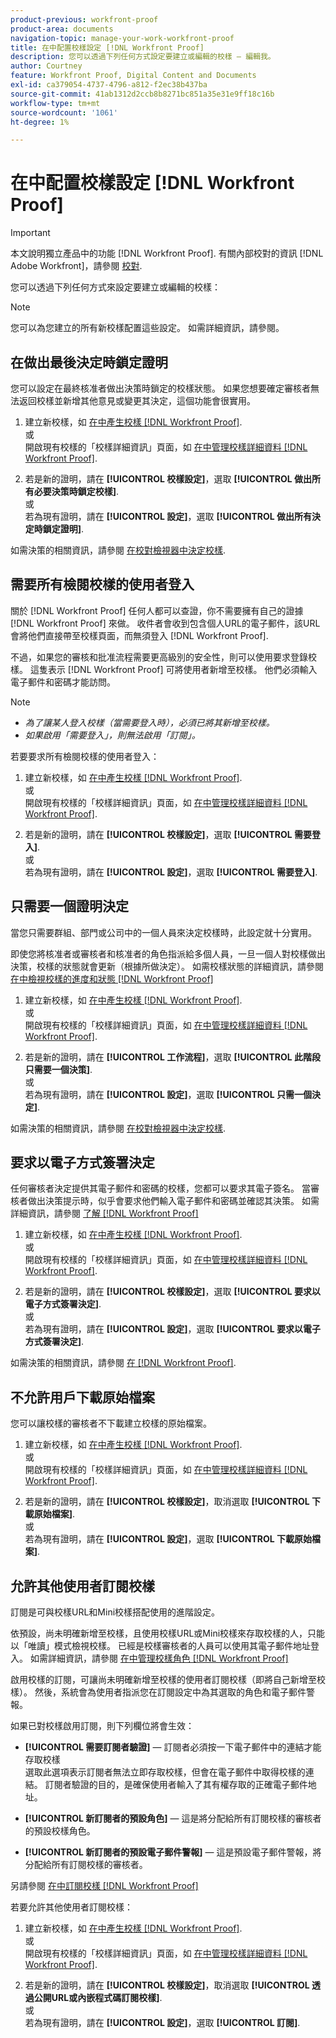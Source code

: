 ```yaml
---
product-previous: workfront-proof
product-area: documents
navigation-topic: manage-your-work-workfront-proof
title: 在中配置校樣設定 [!DNL Workfront Proof]
description: 您可以透過下列任何方式設定要建立或編輯的校樣 — 編輯我。
author: Courtney
feature: Workfront Proof, Digital Content and Documents
exl-id: ca379054-4737-4796-a812-f2ec38b437ba
source-git-commit: 41ab1312d2ccb8b8271bc851a35e31e9ff18c16b
workflow-type: tm+mt
source-wordcount: '1061'
ht-degree: 1%

---
```


# 在中配置校樣設定 [!DNL Workfront Proof]

>[!IMPORTANT]
>
>本文說明獨立產品中的功能 [!DNL Workfront Proof]. 有關內部校對的資訊 [!DNL Adobe Workfront]，請參閱 [校對](../../../review-and-approve-work/proofing/proofing.md).

您可以透過下列任何方式來設定要建立或編輯的校樣：

>[!NOTE]
>
>您可以為您建立的所有新校樣配置這些設定。 如需詳細資訊，請參閱。

## 在做出最後決定時鎖定證明

您可以設定在最終核准者做出決策時鎖定的校樣狀態。 如果您想要確定審核者無法返回校樣並新增其他意見或變更其決定，這個功能會很實用。

1. 建立新校樣，如 [在中產生校樣 [!DNL Workfront Proof]](../../../workfront-proof/wp-work-proofsfiles/create-proofs-and-files/generate-proofs.md).\
   或\
   開啟現有校樣的「校樣詳細資訊」頁面，如 [在中管理校樣詳細資料 [!DNL Workfront Proof]](../../../workfront-proof/wp-work-proofsfiles/manage-your-work/manage-proof-details.md).

1. 若是新的證明，請在 **[!UICONTROL 校樣設定]**，選取 **[!UICONTROL 做出所有必要決策時鎖定校樣]**.\
   或\
   若為現有證明，請在 **[!UICONTROL 設定]**，選取 **[!UICONTROL 做出所有決定時鎖定證明]**.

如需決策的相關資訊，請參閱 [在校對檢視器中決定校樣](../../../review-and-approve-work/proofing/reviewing-proofs-within-workfront/make-a-decision-on-a-proof/make-decisions-on-proof.md).

## 需要所有檢閱校樣的使用者登入

關於 [!DNL Workfront Proof] 任何人都可以查證，你不需要擁有自己的證據 [!DNL Workfront Proof] 來做。 收件者會收到包含個人URL的電子郵件，該URL會將他們直接帶至校樣頁面，而無須登入 [!DNL Workfront Proof].

不過，如果您的審核和批准流程需要更高級別的安全性，則可以使用要求登錄校樣。 這隻表示 [!DNL Workfront Proof] 可將使用者新增至校樣。 他們必須輸入電子郵件和密碼才能訪問。

>[!NOTE]
>
>* *為了讓某人登入校樣（當需要登入時），必須已將其新增至校樣。*
>* *如果啟用「需要登入」，則無法啟用「訂閱」。*


若要要求所有檢閱校樣的使用者登入：

1. 建立新校樣，如 [在中產生校樣 [!DNL Workfront Proof]](../../../workfront-proof/wp-work-proofsfiles/create-proofs-and-files/generate-proofs.md).\
   或\
   開啟現有校樣的「校樣詳細資訊」頁面，如 [在中管理校樣詳細資料 [!DNL Workfront Proof]](../../../workfront-proof/wp-work-proofsfiles/manage-your-work/manage-proof-details.md).

1. 若是新的證明，請在 **[!UICONTROL 校樣設定]**，選取 **[!UICONTROL 需要登入]**.\
   或\
   若為現有證明，請在 **[!UICONTROL 設定]**，選取 **[!UICONTROL 需要登入]**.

## 只需要一個證明決定

當您只需要群組、部門或公司中的一個人員來決定校樣時，此設定就十分實用。

即使您將核准者或審核者和核准者的角色指派給多個人員，一旦一個人對校樣做出決策，校樣的狀態就會更新（根據所做決定）。 如需校樣狀態的詳細資訊，請參閱 [在中檢視校樣的進度和狀態 [!DNL Workfront Proof]](../../../workfront-proof/wp-work-proofsfiles/manage-your-work/view-progress-and-status-of-proof.md)

1. 建立新校樣，如 [在中產生校樣 [!DNL Workfront Proof]](../../../workfront-proof/wp-work-proofsfiles/create-proofs-and-files/generate-proofs.md).\
   或\
   開啟現有校樣的「校樣詳細資訊」頁面，如 [在中管理校樣詳細資料 [!DNL Workfront Proof]](../../../workfront-proof/wp-work-proofsfiles/manage-your-work/manage-proof-details.md).

1. 若是新的證明，請在 **[!UICONTROL 工作流程]**，選取 **[!UICONTROL 此階段只需要一個決策]**.\
   或\
   若為現有證明，請在 **[!UICONTROL 設定]**，選取 **[!UICONTROL 只需一個決定]**.

如需決策的相關資訊，請參閱 [在校對檢視器中決定校樣](../../../review-and-approve-work/proofing/reviewing-proofs-within-workfront/make-a-decision-on-a-proof/make-decisions-on-proof.md#making-a-decision-on-a-proof).

## 要求以電子方式簽署決定

任何審核者決定提供其電子郵件和密碼的校樣，您都可以要求其電子簽名。 當審核者做出決策提示時，似乎會要求他們輸入電子郵件和密碼並確認其決策。 如需詳細資訊，請參閱 [了解 [!DNL Workfront Proof]](../../../workfront-proof/wp-acct-admin/managing-security/electronic-sigs-in-wp.md)

1. 建立新校樣，如 [在中產生校樣 [!DNL Workfront Proof]](../../../workfront-proof/wp-work-proofsfiles/create-proofs-and-files/generate-proofs.md).\
   或\
   開啟現有校樣的「校樣詳細資訊」頁面，如 [在中管理校樣詳細資料 [!DNL Workfront Proof]](../../../workfront-proof/wp-work-proofsfiles/manage-your-work/manage-proof-details.md).

1. 若是新的證明，請在 **[!UICONTROL 校樣設定]**，選取 **[!UICONTROL 要求以電子方式簽署決定]**.\
   或\
   若為現有證明，請在 **[!UICONTROL 設定]**，選取 **[!UICONTROL 要求以電子方式簽署決定]**.

如需決策的相關資訊，請參閱 [在 [!DNL Workfront Proof]](../../../workfront-proof/wp-acct-admin/account-settings/configure-approval-decision-in-wp.md).

## 不允許用戶下載原始檔案

您可以讓校樣的審核者不下載建立校樣的原始檔案。

1. 建立新校樣，如 [在中產生校樣 [!DNL Workfront Proof]](../../../workfront-proof/wp-work-proofsfiles/create-proofs-and-files/generate-proofs.md).\
   或\
   開啟現有校樣的「校樣詳細資訊」頁面，如 [在中管理校樣詳細資料 [!DNL Workfront Proof]](../../../workfront-proof/wp-work-proofsfiles/manage-your-work/manage-proof-details.md).

1. 若是新的證明，請在 **[!UICONTROL 校樣設定]**，取消選取 **[!UICONTROL 下載原始檔案]**.\
   或\
   若為現有證明，請在 **[!UICONTROL 設定]**，選取 **[!UICONTROL 下載原始檔案]**.

## 允許其他使用者訂閱校樣

訂閱是可與校樣URL和Mini校樣搭配使用的進階設定。

依預設，尚未明確新增至校樣，且使用校樣URL或Mini校樣來存取校樣的人，只能以「唯讀」模式檢視校樣。 已經是校樣審核者的人員可以使用其電子郵件地址登入。 如需詳細資訊，請參閱 [在中管理校樣角色 [!DNL Workfront Proof]](../../../workfront-proof/wp-work-proofsfiles/share-proofs-and-files/manage-proof-roles.md)

啟用校樣的訂閱，可讓尚未明確新增至校樣的使用者訂閱校樣（即將自己新增至校樣）。 然後，系統會為使用者指派您在訂閱設定中為其選取的角色和電子郵件警報。

如果已對校樣啟用訂閱，則下列欄位將會生效：

* **[!UICONTROL 需要訂閱者驗證]**  — 訂閱者必須按一下電子郵件中的連結才能存取校樣\
   選取此選項表示訂閱者無法立即存取校樣，但會在電子郵件中取得校樣的連結。 訂閱者驗證的目的，是確保使用者輸入了其有權存取的正確電子郵件地址。

* **[!UICONTROL 新訂閱者的預設角色]**  — 這是將分配給所有訂閱校樣的審核者的預設校樣角色。
* **[!UICONTROL 新訂閱者的預設電子郵件警報]**  — 這是預設電子郵件警報，將分配給所有訂閱校樣的審核者。

另請參閱 [在中訂閱校樣 [!DNL Workfront Proof]](../../../workfront-proof/wp-work-proofsfiles/share-proofs-and-files/subscribe-to-proof.md)

若要允許其他使用者訂閱校樣：

1. 建立新校樣，如 [在中產生校樣 [!DNL Workfront Proof]](../../../workfront-proof/wp-work-proofsfiles/create-proofs-and-files/generate-proofs.md).\
   或\
   開啟現有校樣的「校樣詳細資訊」頁面，如 [在中管理校樣詳細資料 [!DNL Workfront Proof]](../../../workfront-proof/wp-work-proofsfiles/manage-your-work/manage-proof-details.md).

1. 若是新的證明，請在 **[!UICONTROL 校樣設定]**，取消選取 **[!UICONTROL 透過公開URL或內嵌程式碼訂閱校樣]**.\
   或\
   若為現有證明，請在 **[!UICONTROL 設定]**，選取 **[!UICONTROL 訂閱]**.
